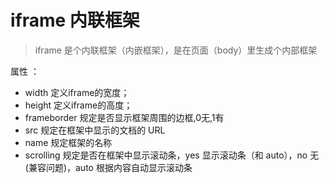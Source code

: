 # iframe 内联框架

> iframe 是个内联框架（内嵌框架），是在页面（body）里生成个内部框架

属性 ：

* width 定义iframe的宽度；
* height 定义iframe的高度；
* frameborder 规定是否显示框架周围的边框,0无,1有	
* src 规定在框架中显示的文档的 URL	
* name 规定框架的名称
* scrolling 规定是否在框架中显示滚动条，yes	显示滚动条（和 auto），no 无(兼容问题)，auto 根据内容自动显示滚动条
